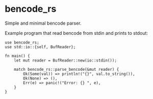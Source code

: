 # bencode_rs 
Simple and minimal bencode parser.

Example program that read bencode from stdin and prints to stdout: 

```
use bencode_rs;
use std::io::{self, BufReader};

fn main() {
    let mut reader = BufReader::new(io::stdin());

    match bencode_rs::parse_bencode(&mut reader) {
        Ok(Some(val)) => println!("{}", val.to_string()),
        Ok(None) => (),
        Err(e) => panic!("Error: {} ", e),
    }
}
```
